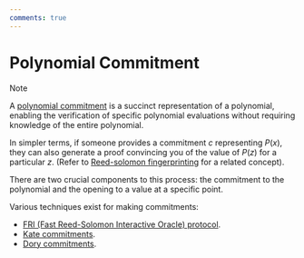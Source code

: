 ```yaml
---
comments: true
---
```


# Polynomial Commitment

> [!NOTE]
> A [polynomial commitment](https://pdfs.semanticscholar.org/31eb/add7a0109a584cfbf94b3afaa3c117c78c91.pdf) is a
> succinct
> representation of a polynomial, enabling the verification of specific polynomial evaluations without requiring
> knowledge
> of the entire polynomial.

In simpler terms, if someone provides a commitment $c$ representing $P(x)$, they can also generate a proof convincing
you of the value of $P(z)$ for a particular $z$. (Refer
to [Reed-solomon fingerprinting](../../docs/reed_solomon_fingerprinting.md) for a related concept).

There are two crucial components to this process: the commitment to the polynomial and the opening to a value at a
specific point.

Various techniques exist for making commitments:

- [FRI (Fast Reed-Solomon Interactive Oracle) protocol](https://vitalik.eth.limo/general/2017/11/22/starks_part_2.html).
- [Kate commitments](100_kate_commitment.md).
- [Dory commitments](200_dory_commitment.md).
